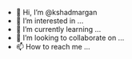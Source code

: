 - 👋 Hi, I’m @kshadmargan
- 👀 I’m interested in ...
- 🌱 I’m currently learning ...
- 💞️ I’m looking to collaborate on ...
- 📫 How to reach me ...

<!---
kshadmargan/kshadmargan is a ✨ special ✨ repository because its `README.md` (this file) appears on your GitHub profile.
You can click the Preview link to take a look at your changes.
--->
